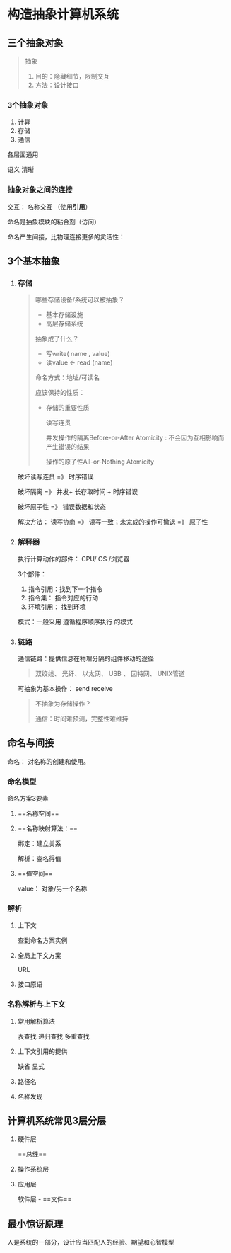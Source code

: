 # 构造抽象计算机系统

## 三个抽象对象

> 抽象
>
> 1. 目的：隐藏细节，限制交互
> 2. 方法：设计接口



### 3个抽象对象

1. 计算
2. 存储
3. 通信

各层面通用

语义	清晰

### 抽象对象之间的连接

交互： 名称交互 （使用**引用**）

命名是抽象模块的粘合剂（访问）

命名产生间接，比物理连接更多的灵活性：



## 3个基本抽象

1. ### 存储

   > 哪些存储设备/系统可以被抽象？
   >
   > - 基本存储设施
   > - 高层存储系统
   >
   > 抽象成了什么？
   >
   > - 写write( name , value)
   > - 读value <- read (name)
   >
   > 命名方式：地址/可读名
   >
   > 应该保持的性质：
   >
   > - 存储的重要性质
   >
   >   读写连贯
   >
   >   并发操作的隔离Before-or-After Atomicity : 不会因为互相影响而产生错误的结果
   >
   >   操作的原子性All-or-Nothing Atomicity

   破坏读写连贯 =》 时序错误

   破坏隔离 =》 并发+ 长存取时间 + 时序错误

   破坏原子性 =》 错误数据和状态

   解决方法： 读写协商  =》 读写一致；未完成的操作可撤退 =》 原子性

2. ### 解释器

   执行计算动作的部件： CPU/ OS /浏览器

   3个部件：

   1. 指令引用：找到下一个指令
   2. 指令集： 指令对应的行动
   3. 环境引用： 找到环境

   模式：一般采用 遵循程序顺序执行 的模式

3. ### 链路

   通信链路：提供信息在物理分隔的组件移动的途径

   > 双绞线、 光纤、 以太网、 USB 、 因特网、 UNIX管道

   可抽象为基本操作： send receive

   > 不抽象为存储操作？
   >
   > 通信：时间难预测，完整性难维持

   

## 命名与间接

命名： 对名称的创建和使用。

### 命名模型

命名方案3要素

1. ==名称空间==

2. ==名称映射算法：==

   绑定：建立关系

   解析：查名得值

3. ==值空间==

   value： 对象/另一个名称

### 解析

1. 上下文

   查到命名方案实例

2. 全局上下文方案

   URL

3. 接口原语



### 名称解析与上下文

1. 常用解析算法

   表查找 递归查找 多重查找

2. 上下文引用的提供

   缺省 显式

3. 路径名

4. 名称发现

   

## 计算机系统常见3层分层

1. 硬件层

   ==总线==

2. 操作系统层

3. 应用层

   软件层 -  ==文件==



## 最小惊讶原理

人是系统的一部分，设计应当匹配人的经验、期望和心智模型





















